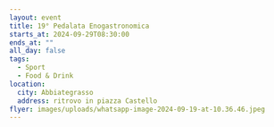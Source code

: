 ```yaml
---
layout: event
title: 19° Pedalata Enogastronomica
starts_at: 2024-09-29T08:30:00
ends_at: ""
all_day: false
tags:
  - Sport
  - Food & Drink
location:
  city: Abbiategrasso
  address: ritrovo in piazza Castello
flyer: images/uploads/whatsapp-image-2024-09-19-at-10.36.46.jpeg
---
```

